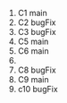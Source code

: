1. C1 main
2. C2 bugFix
3. C3 bugFix
5. C5 main
6. C6 main
7.
8. C8 bugFix
9. C9 main
10. c10 bugFix